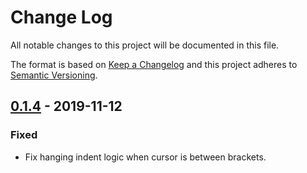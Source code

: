 # Change Log
All notable changes to this project will be documented in this file.

The format is based on [Keep a Changelog](http://keepachangelog.com/)
and this project adheres to [Semantic Versioning](http://semver.org/).


## [0.1.4] - 2019-11-12
### Fixed
- Fix hanging indent logic when cursor is between brackets. 

[Unreleased]: https://github.com/DSpeckhals/python-indent-parser/compare/v0.1.4...HEAD
[0.1.4]: https://github.com/DSpeckhals/python-indent-parser/compare/v0.1.3...v0.1.4
